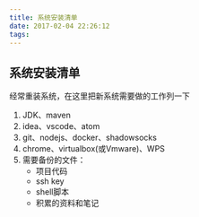 ```yaml
---
title: 系统安装清单
date: 2017-02-04 22:26:12
tags:
---
```

## 系统安装清单
经常重装系统，在这里把新系统需要做的工作列一下
<!-- more -->
1. JDK、maven
2. idea、vscode、atom
3. git、nodejs、docker、shadowsocks
4. chrome、virtualbox(或Vmware)、WPS
5. 需要备份的文件：
    - 项目代码
    - ssh key
    - shell脚本
    - 积累的资料和笔记

